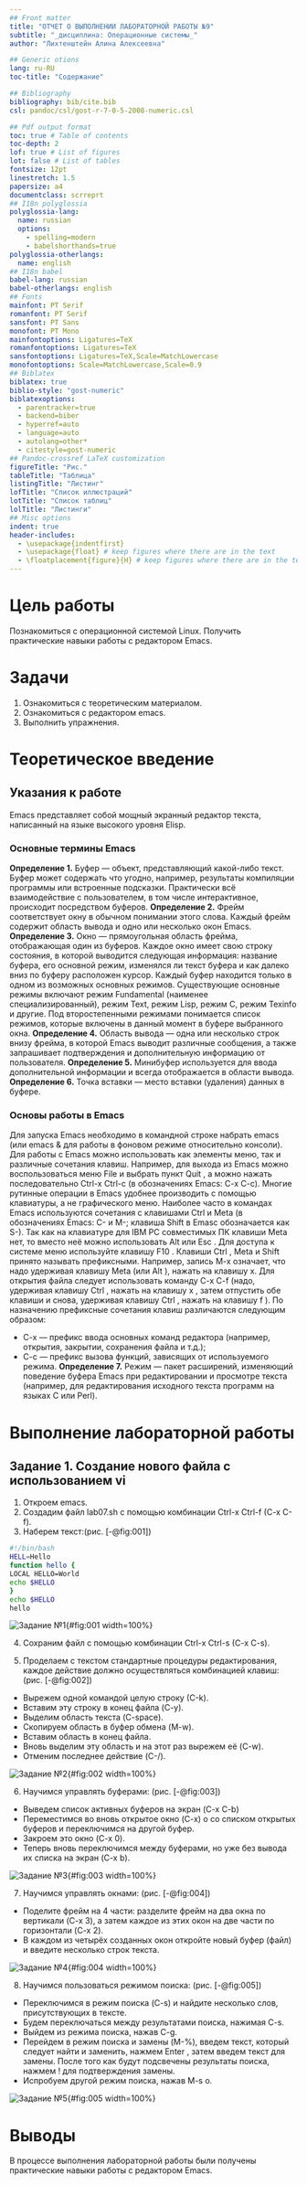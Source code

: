 ```yaml
---
## Front matter
title: "ОТЧЕТ О ВЫПОЛНЕНИИ ЛАБОРАТОРНОЙ РАБОТЫ №9"
subtitle: "_дисциплина: Операционные системы_"
author: "Лихтенштейн Алина Алексеевна"

## Generic otions
lang: ru-RU
toc-title: "Содержание"

## Bibliography
bibliography: bib/cite.bib
csl: pandoc/csl/gost-r-7-0-5-2008-numeric.csl

## Pdf output format
toc: true # Table of contents
toc-depth: 2
lof: true # List of figures
lot: false # List of tables
fontsize: 12pt
linestretch: 1.5
papersize: a4
documentclass: scrreprt
## I18n polyglossia
polyglossia-lang:
  name: russian
  options:
	- spelling=modern
	- babelshorthands=true
polyglossia-otherlangs:
  name: english
## I18n babel
babel-lang: russian
babel-otherlangs: english
## Fonts
mainfont: PT Serif
romanfont: PT Serif
sansfont: PT Sans
monofont: PT Mono
mainfontoptions: Ligatures=TeX
romanfontoptions: Ligatures=TeX
sansfontoptions: Ligatures=TeX,Scale=MatchLowercase
monofontoptions: Scale=MatchLowercase,Scale=0.9
## Biblatex
biblatex: true
biblio-style: "gost-numeric"
biblatexoptions:
  - parentracker=true
  - backend=biber
  - hyperref=auto
  - language=auto
  - autolang=other*
  - citestyle=gost-numeric
## Pandoc-crossref LaTeX customization
figureTitle: "Рис."
tableTitle: "Таблица"
listingTitle: "Листинг"
lofTitle: "Список иллюстраций"
lotTitle: "Список таблиц"
lolTitle: "Листинги"
## Misc options
indent: true
header-includes:
  - \usepackage{indentfirst}
  - \usepackage{float} # keep figures where there are in the text
  - \floatplacement{figure}{H} # keep figures where there are in the text
---
```

  
# Цель работы
Познакомиться с операционной системой Linux. Получить практические навыки работы с редактором Emacs.

# Задачи
1. Ознакомиться с теоретическим материалом.
2. Ознакомиться с редактором emacs.
3. Выполнить упражнения.

# Теоретическое введение
## Указания к работе
Emacs представляет собой мощный экранный редактор текста, написанный на языке
высокого уровня Elisp.
### Основные термины Emacs
**Определение 1.** Буфер — объект, представляющий какой-либо текст.
Буфер может содержать что угодно, например, результаты компиляции программы
или встроенные подсказки. Практически всё взаимодействие с пользователем, в том
числе интерактивное, происходит посредством буферов.
**Определение 2.** Фрейм соответствует окну в обычном понимании этого слова. Каждый фрейм содержит область вывода и одно или несколько окон Emacs.
**Определение 3.** Окно — прямоугольная область фрейма, отображающая один из буферов.
Каждое окно имеет свою строку состояния, в которой выводится следующая информация: название буфера, его основной режим, изменялся ли текст буфера и как далеко вниз по буферу расположен курсор. Каждый буфер находится только в одном из возможных основных режимов. Существующие основные режимы включают режим Fundamental (наименее специализированный), режим Text, режим Lisp, режим С, режим Texinfo и другие. Под второстепенными режимами понимается список режимов, которые включены в данный момент в буфере выбранного окна.
**Определение 4.** Область вывода — одна или несколько строк внизу фрейма, в которой Emacs выводит различные сообщения, а также запрашивает подтверждения и дополнительную информацию от пользователя.
**Определение 5.** Минибуфер используется для ввода дополнительной информации и всегда отображается в области вывода.
**Определение 6.** Точка вставки — место вставки (удаления) данных в буфере.
### Основы работы в Emacs
Для запуска Emacs необходимо в командной строке набрать emacs (или emacs & для работы в фоновом режиме относительно консоли). Для работы с Emacs можно использовать как элементы меню, так и различные сочетания клавиш. Например, для выхода из Emacs можно воспользоваться меню File и выбрать пункт Quit , а можно нажать последовательно Ctrl-x Ctrl-c (в обозначениях Emacs: C-x C-c).
Многие рутинные операции в Emacs удобнее производить с помощью клавиатуры, а не графического меню. Наиболее часто в командах Emacs используются сочетания c клавишами Ctrl и Meta (в обозначениях Emacs: C- и M-; клавиша Shift в Emasc обозначается как S-). Так как на клавиатуре для IBM PC совместимых ПК клавиши Meta нет, то вместо неё можно использовать Alt или Esc . Для доступа к системе меню используйте клавишу F10 .
Клавиши Ctrl , Meta и Shift принято называть префиксными. Например, запись M-x означает, что надо удерживая клавишу Meta (или Alt ), нажать на клавишу x. Для открытия файла следует использовать команду C-x C-f (надо, удерживая клавишу Ctrl , нажать на клавишу x , затем отпустить обе клавиши и снова, удерживая клавишу Ctrl , нажать на клавишу f ).
По назначению префиксные сочетания клавиш различаются следующим образом:
- C-x — префикс ввода основных команд редактора (например, открытия, закрытии,
сохранения файла и т.д.);
- C-c — префикс вызова функций, зависящих от используемого режима.
**Определение 7.** Режим — пакет расширений, изменяющий поведение буфера Emacs при редактировании и просмотре текста (например, для редактирования исходного текста программ на языках С или Perl).

# Выполнение лабораторной работы
## Задание 1. Создание нового файла с использованием vi

1. Откроем emacs.
2. Создадим файл lab07.sh с помощью комбинации Ctrl-x Ctrl-f (C-x C-f).
3. Наберем текст:(рис. [-@fig:001])
```bash
#!/bin/bash
HELL=Hello
function hello {
LOCAL HELLO=World
echo $HELLO
}
echo $HELLO
hello
```

![Задание №1](image/1.png){#fig:001 width=100%}

4. Сохраним файл с помощью комбинации Ctrl-x Ctrl-s (C-x C-s).

5. Проделаем с текстом стандартные процедуры редактирования, каждое действие должно осуществляться комбинацией клавиш: (рис. [-@fig:002])
- Вырежем одной командой целую строку (С-k).
- Вставим эту строку в конец файла (C-y).
- Выделим область текста (C-space).
- Скопируем область в буфер обмена (M-w).
- Вставим область в конец файла.
- Вновь выделим эту область и на этот раз вырежем её (C-w).
- Отменим последнее действие (C-/).

![Задание №2](image/2.png){#fig:002 width=100%}

6. Научимся управлять буферами: (рис. [-@fig:003])
- Выведем список активных буферов на экран (C-x C-b)
- Переместимся во вновь открытое окно (C-x) o со списком открытых буферов и переключимся на другой буфер.
- Закроем это окно (C-x 0).
- Теперь вновь переключимся между буферами, но уже без вывода их списка на экран (C-x b).

![Задание №3](image/3.png){#fig:003 width=100%}

7. Научимся управлять окнами: (рис. [-@fig:004])
- Поделите фрейм на 4 части: разделите фрейм на два окна по вертикали (C-x 3), а затем каждое из этих окон на две части по горизонтали (C-x 2).
- В каждом из четырёх созданных окон откройте новый буфер (файл) и введите несколько строк текста.

![Задание №4](image/4.png){#fig:004 width=100%}

8. Научимся пользоваться режимом поиска: (рис. [-@fig:005])
- Переключимся в режим поиска (C-s) и найдите несколько слов, присутствующих в тексте.
- Будем переключаться между результатами поиска, нажимая C-s.
- Выйдем из режима поиска, нажав C-g.
- Перейдем в режим поиска и замены (M-%), введем текст, который следует найти и заменить, нажмем Enter , затем введем текст для замены. После того как будут подсвечены результаты поиска, нажмем ! для подтверждения замены.
- Испробуем другой режим поиска, нажав M-s o.

![Задание №5](image/5.png){#fig:005 width=100%}

# Выводы
В процессе выполнения лабораторной работы были получены практические навыки работы с редактором Emacs.
